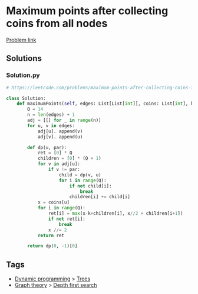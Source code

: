 # Maximum points after collecting coins from all nodes

[Problem link](https://leetcode.com/problems/maximum-points-after-collecting-coins-from-all-nodes/)

## Solutions


### Solution.py
```py
# https://leetcode.com/problems/maximum-points-after-collecting-coins-from-all-nodes/

class Solution:
    def maximumPoints(self, edges: List[List[int]], coins: List[int], k: int) -> int:
        Q = 14
        n = len(edges) + 1
        adj = [[] for _ in range(n)]
        for u, v in edges:
            adj[u]. append(v)
            adj[v]. append(u)

        def dp(u, par):
            ret = [0] * Q
            children = [0] * (Q + 1)
            for v in adj[u]:
                if v != par:
                    child = dp(v, u)
                    for i in range(Q):
                        if not child[i]:
                            break
                        children[i] += child[i]
            x = coins[u]
            for i in range(Q):
                ret[i] = max(x-k+children[i], x//2 + children[i+1])
                if not ret[i]:
                    break
                x //= 2
            return ret

        return dp(0, -1)[0]
```
## Tags

* [Dynamic programming](/README.md#Dynamic_programming) > [Trees](/README.md#Dynamic_programming-Trees)
* [Graph theory](/README.md#Graph_theory) > [Depth first search](/README.md#Graph_theory-Depth_first_search)
